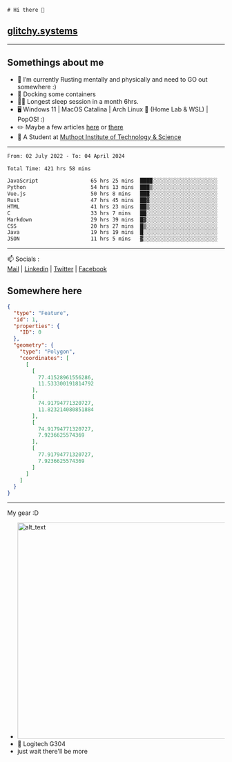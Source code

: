 ```
# Hi there 👋
```
## [glitchy.systems](https://glitchy.systems)
---

## Somethings about me



- 🌱 I’m currently Rusting mentally and physically and need to GO out somewhere :)
- 🐋 Docking some containers
- 😶‍🌫️ Longest sleep session in a month 6hrs.
- 🖥️ Windows 11 | MacOS Catalina | Arch Linux 🦩 (Home Lab & WSL) | PopOS! :)
- ✏️ Maybe a few articles [here](https://medium.com/@advaithnarayanan8) or [there](https://medium.com/@advaithnarayanan8)
- 📑 A Student at [Muthoot Institute of Technology & Science](https://mgmits.ac.in/)



---

<!--START_SECTION:waka-->

```txt
From: 02 July 2022 - To: 04 April 2024

Total Time: 421 hrs 58 mins

JavaScript                 65 hrs 25 mins  ████░░░░░░░░░░░░░░░░░░░░░   15.50 %
Python                     54 hrs 13 mins  ███▒░░░░░░░░░░░░░░░░░░░░░   12.85 %
Vue.js                     50 hrs 8 mins   ███░░░░░░░░░░░░░░░░░░░░░░   11.88 %
Rust                       47 hrs 45 mins  ██▓░░░░░░░░░░░░░░░░░░░░░░   11.32 %
HTML                       41 hrs 23 mins  ██▒░░░░░░░░░░░░░░░░░░░░░░   09.81 %
C                          33 hrs 7 mins   ██░░░░░░░░░░░░░░░░░░░░░░░   07.85 %
Markdown                   29 hrs 39 mins  █▓░░░░░░░░░░░░░░░░░░░░░░░   07.03 %
CSS                        20 hrs 27 mins  █▒░░░░░░░░░░░░░░░░░░░░░░░   04.85 %
Java                       19 hrs 19 mins  █░░░░░░░░░░░░░░░░░░░░░░░░   04.58 %
JSON                       11 hrs 5 mins   ▓░░░░░░░░░░░░░░░░░░░░░░░░   02.63 %
```

<!--END_SECTION:waka-->

---

📫 Socials :<br>
[Mail](mailto:advaithnarayanan8@gmail.com) | [Linkedin](https://www.linkedin.com/in/advaith-narayanan-a72152214/) | [Twitter](https://twitter.com/advaithnarayan) | [Facebook](https://screenmessage.com/qinq)

## Somewhere here

```geojson
{
  "type": "Feature",
  "id": 1,
  "properties": {
    "ID": 0
  },
  "geometry": {
    "type": "Polygon",
    "coordinates": [
      [
        [
          77.41528961556286,
          11.533300191814792
        ],
        [
          74.91794771320727,
          11.823214080851884
        ],
        [
          74.91794771320727,
          7.9236625574369
        ],
        [
          77.91794771320727,
          7.9236625574369
        ]
      ]
    ]
  }
}
```


--- 
My gear :D

- [<img alt="alt_text" width="500px" src="https://valid.x86.fr/cache/banner/xv24bv-6.png" />](https://valid.x86.fr/xv24bv)
- 🐁 Logitech G304
- just wait there'll be more

